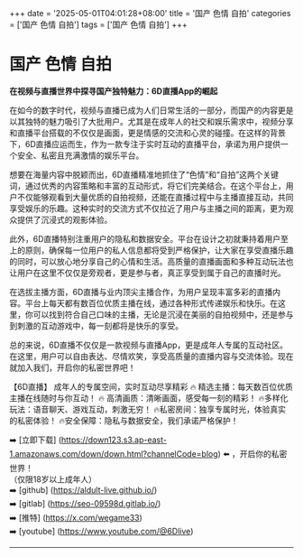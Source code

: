 +++
date = '2025-05-01T04:01:28+08:00'
title = '国产 色情 自拍'
categories = ['国产 色情 自拍']
tags = ['国产 色情 自拍']
+++

# 国产 色情 自拍

**在视频与直播世界中探寻国产独特魅力：6D直播App的崛起**

在如今的数字时代，视频与直播已成为人们日常生活的一部分，而国产的内容更是以其独特的魅力吸引了大批用户。尤其是在成年人的社交和娱乐需求中，视频分享和直播平台搭载的不仅仅是画面，更是情感的交流和心灵的碰撞。在这样的背景下，6D直播应运而生，作为一款专注于实时互动的直播平台，承诺为用户提供一个安全、私密且充满激情的娱乐平台。

想要在海量内容中脱颖而出，6D直播精准地抓住了“色情”和“自拍”这两个关键词，通过优秀的内容策略和丰富的互动形式，将它们完美结合。在这个平台上，用户不仅能够观看到大量优质的自拍视频，还能在直播过程中与主播直接互动，共同享受娱乐的乐趣。这种实时的交流方式不仅拉近了用户与主播之间的距离，更为观众提供了沉浸式的观影体验。

此外，6D直播特别注重用户的隐私和数据安全。平台在设计之初就秉持着用户至上的原则，确保每一位用户的私人信息都将受到严格保护，让大家在享受直播乐趣的同时，可以放心地分享自己的心情和生活。高质量的直播画面和多种互动玩法也让用户在这里不仅仅是旁观者，更是参与者，真正享受到属于自己的直播时光。

在选拔主播方面，6D直播与业内顶尖主播合作，为用户呈现丰富多彩的直播内容。平台上每天都有数百位优质主播在线，通过各种形式传递娱乐和快乐。在这里，你可以找到符合自己口味的主播，无论是沉浸在美丽的自拍视频中，还是参与到刺激的互动游戏中，每一刻都将是快乐的享受。

总的来说，6D直播不仅仅是一款视频与直播App，更是成年人专属的互动社区。在这里，用户可以自由表达、尽情欢笑，享受高质量的直播内容与交流体验。现在就加入我们，开启你的私密世界吧！

【6D直播】
成年人的专属空间，实时互动尽享精彩
🔥 精选主播：每天数百位优质主播在线随时与你互动！
🔥 高清画质：清晰画面，感受每一刻的精彩！
🔥多样化玩法：语音聊天、游戏互动，刺激无穷！
🔥私密房间：独享专属时光，体验真实的私密体验！
🔥安全保障：隐私与数据安全，我们承诺严格保护！

➡️ [立即下载] (https://down123.s3.ap-east-1.amazonaws.com/down/down.html?channelCode=blog) ⬅️ ，开启你的私密世界！  
（仅限18岁以上成年人）  
➡️ [github] (https://aldult-live.github.io/)  
➡️ [gitlab] (https://seo-09598d.gitlab.io/)  
➡️ [推特] (https://x.com/wegame33)  
➡️ [youtube] (https://www.youtube.com/@6Dlive)  

---
